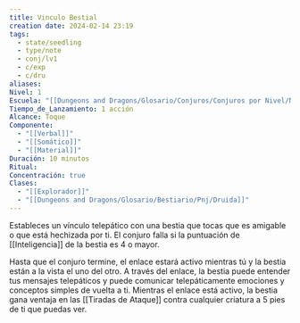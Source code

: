 ```yaml
---
title: Vinculo Bestial
creation date: 2024-02-14 23:19
tags:
  - state/seedling
  - type/note
  - conj/lv1
  - c/exp
  - c/dru
aliases: 
Nivel: 1
Escuela: "[[Dungeons and Dragons/Glosario/Conjuros/Conjuros por Nivel/Nivel 4/Adivinación|Adivinación]]"
Tiempo_de_Lanzamiento: 1 acción
Alcance: Toque
Componente:
  - "[[Verbal]]"
  - "[[Somático]]"
  - "[[Material]]"
Duración: 10 minutos
Ritual: 
Concentración: true
Clases:
  - "[[Explorador]]"
  - "[[Dungeons and Dragons/Glosario/Bestiario/Pnj/Druida]]"
---
```

Estableces un vínculo telepático con una bestia que tocas que es amigable o que está hechizada por ti. El conjuro falla si la puntuación de [[Inteligencia]] de la bestia es 4 o mayor.

Hasta que el conjuro termine, el enlace estará activo mientras tú y la bestia están a la vista el uno del otro. A través del enlace, la bestia puede entender tus mensajes telepáticos y puede comunicar telepáticamente emociones y conceptos simples de vuelta a ti. Mientras el enlace está activo, la bestia gana ventaja en las [[Tiradas de Ataque]] contra cualquier criatura a 5 pies de ti que puedas ver.
